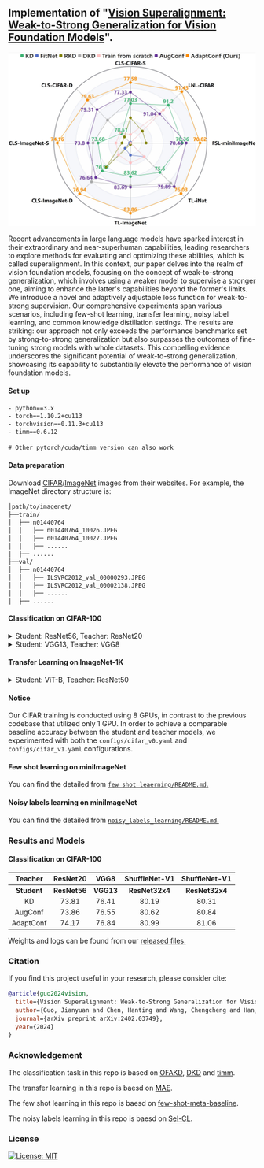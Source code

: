 ## Implementation of  "[Vision Superalignment: Weak-to-Strong Generalization for Vision Foundation Models](https://arxiv.org/pdf/2402.03749.pdf)".


<p align="center">
  <img src="figs/vision_wsg.PNG" >
</p>
<p align="center">
</p>

Recent advancements in large language models have sparked interest in their extraordinary and near-superhuman capabilities, leading researchers to explore methods for evaluating and optimizing these abilities, which is called superalignment. In this context, our paper delves into the realm of vision foundation models, focusing on the concept of weak-to-strong generalization, which involves using a weaker model to supervise a stronger one, aiming to enhance the latter's capabilities beyond the former's limits. We introduce a novel and adaptively adjustable loss function for weak-to-strong supervision. Our comprehensive experiments span various scenarios, including few-shot learning, transfer learning, noisy label learning, and common knowledge distillation settings. The results are striking: our approach not only exceeds the performance benchmarks set by strong-to-strong generalization but also surpasses the outcomes of fine-tuning strong models with whole datasets. This compelling evidence underscores the significant potential of weak-to-strong generalization, showcasing its capability to substantially elevate the performance of vision foundation models.


#### Set up
```
- python==3.x
- torch==1.10.2+cu113
- torchvision==0.11.3+cu113
- timm==0.6.12

# Other pytorch/cuda/timm version can also work
```

#### Data preparation

Download  [CIFAR](https://www.cs.toronto.edu/~kriz/cifar.html)/[ImageNet](http://image-net.org/) images from their websites.
For example, the ImageNet directory structure is:

```
│path/to/imagenet/
├──train/
│  ├── n01440764
│  │   ├── n01440764_10026.JPEG
│  │   ├── n01440764_10027.JPEG
│  │   ├── ......
│  ├── ......
├──val/
│  ├── n01440764
│  │   ├── ILSVRC2012_val_00000293.JPEG
│  │   ├── ILSVRC2012_val_00002138.JPEG
│  │   ├── ......
│  ├── ......
```

#### Classification on CIFAR-100

<details>
<summary>
Student: ResNet56, Teacher: ResNet20
</summary>

To train ResNet56 (Teacher: ResNet20) on CIFAR-100 with **AdaptConf** on 8 gpus:

```
python -m torch.distributed.launch --nproc_per_node=8 train.py /cache/data/cifar/ --config configs/cifar_v0.yaml --model resnet56 --distiller adaptconf --output /cache/output/res56_res20_adaptconf --teacher resnet20 --teacher-pretrained /cache/ckpt/cifar/v0_resnet20_68.93.pth --superalignment-rate 0.3 --superalignment-threshold 0.5
```
</details>

<details>
<summary>
Student: VGG13, Teacher: VGG8
</summary>

To train VGG13 (Teacher: VGG8) on CIFAR-100 with **KD** on 8 gpus:

```
python -m torch.distributed.launch --nproc_per_node=8 train.py /cache/data/cifar/ --config configs/cifar_v1.yaml --model vgg13 --distiller kd --output /cache/output/vgg13_vgg8_adaptconf --teacher vgg8 --teacher-pretrained /cache/ckpt/cifar/vgg8_71.99.pth
```

To train VGG13 (Teacher: VGG8) on CIFAR-100 with **AdaptConf** on 8 gpus:

```
python -m torch.distributed.launch --nproc_per_node=8 train.py /cache/data/cifar/ --config configs/cifar_v1.yaml --model vgg13 --distiller adaptconf --output /cache/output/vgg13_vgg8_adaptconf --teacher vgg8 --teacher-pretrained /cache/ckpt/cifar/vgg8_71.99.pth --superalignment-rate 0.3 --superalignment-threshold 0.5
```
</details>

#### Transfer Learning on ImageNet-1K

<details>
<summary>
Student: ViT-B, Teacher: ResNet50
</summary>

To finetune MAE pretrained ViT-B on ImageNet-1K with adaptconf on 8 gpus:

```
python -m torch.distributed.launch --nproc_per_node=8 train.py /cache/data/imagenet/ --config configs/imagenet_mae.yaml --model vit_base_patch16_224 --amp --distiller adaptconf --finetune /cache/ckpt/mae_pretrain_vit_base.pth --output /cache/output/imgaenet/vit_adaptconf/ --teacher resnet50 --teacher-pretrained /cache/ckpt/imagenet/resnet50_a1_0-14fe96d1.pth --superalignment-rate 0.3 --superalignment-threshold 4.0
```
</details>


#### Notice

Our CIFAR training is conducted using 8 GPUs, in contrast to the previous codebase that utilized only 1 GPU. In order to achieve a comparable baseline accuracy between the student and teacher models, we experimented with both the ```configs/cifar_v0.yaml``` and ```configs/cifar_v1.yaml``` configurations.

#### Few shot learning on miniImageNet
You can find the detailed from [`few_shot_leaerning/README.md`.](https://github.com/ggjy/vision_weak_to_strong/blob/main/few_shot_leaerning/README.md)

#### Noisy labels learning on miniImageNet
You can find the detailed from [`noisy_labels_learning/README.md`.](https://github.com/ggjy/vision_weak_to_strong/blob/main/noisy_labels_learning/README.md)

### Results and Models

#### Classification on CIFAR-100

| Teacher | ResNet20 | VGG8 | ShuffleNet-V1 |  ShuffleNet-V1 |
| :---: | :---: | :---: | :---: | :---: |
| **Student** | **ResNet56** | **VGG13** | **ResNet32x4** | **ResNet32x4** |
| KD | 73.81 | 76.41 | 80.19 | 80.31 |
| AugConf | 73.86 | 76.55 | 80.62 | 80.84 |
| AdaptConf | 74.17 | 76.84 | 80.99 | 81.06 |

Weights and logs can be found from our [released files.](https://github.com/ggjy/vision_weak_to_strong/releases/tag/cifar-ckpt-adaptconf)


### Citation

If you find this project useful in your research, please consider cite:

```bibtex
@article{guo2024vision,
  title={Vision Superalignment: Weak-to-Strong Generalization for Vision Foundation Models},
  author={Guo, Jianyuan and Chen, Hanting and Wang, Chengcheng and Han, Kai and Xu, Chang and Wang, Yunhe},
  journal={arXiv preprint arXiv:2402.03749},
  year={2024}
}
```


### Acknowledgement

The classification task in this repo is based on [OFAKD](https://github.com/Hao840/OFAKD/tree/main), [DKD](https://github.com/megvii-research/mdistiller) and [timm](https://github.com/rwightman/pytorch-image-models).

The transfer learning  in this repo is baesd on [MAE](https://github.com/facebookresearch/mae).

The few shot learning in this repo is baesd on [few-shot-meta-baseline](https://github.com/yinboc/few-shot-meta-baseline).

The noisy labels learning in this repo is baesd on [Sel-CL](https://github.com/ShikunLi/Sel-CL).

### License

[![License: MIT](https://img.shields.io/badge/License-MIT-yellow.svg)](https://opensource.org/licenses/MIT)
